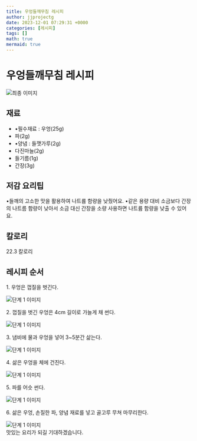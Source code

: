 ```yaml
---
title: 우엉들깨무침 레시피
author: jjprojectg
date: 2023-12-01 07:29:31 +0000
categories: [레시피]
tags: []
math: true
mermaid: true
---
```

<meta name="og:type" content="website"/>
<meta charset="UTF-8"/>
<div class="header">
  <h1>우엉들깨무침 레시피</h1>
</div>

<div class="container my-4">
  <div class="row">
    <div class="col-12 col-md-6">
      <div class="recipe-image">
        <img src="http://www.foodsafetykorea.go.kr/uploadimg/20230307/20230307044205_1678174925034.jpg" class="step-image" alt="최종 이미지"/>
      </div>
    </div>
    <div class="col-12 col-md-6">
      <div class="ingredients">
        <h2>재료</h2>
        <ul class="card">
          <li> •필수재료 : 우엉(25g) </li>
          <li>  파(2g) </li>
          <li> •양념 : 들깻가루(2g) </li>
          <li>  다진마늘(2g) </li>
          <li>  들기름(1g) </li>
          <li>  간장(3g) </li>
</ul>
      </div>
    </div>
    <div class="col-12 col-md-6">
      <div class="ingredients">
        <h2>저감 요리팁</h2>
        <div class="card"> 
          <p>
            •들깨의 고소한 맛을 활용하여 나트륨 함량을 낮췄어요.
•같은 용량 대비 소금보다 간장의 나트름 함량이 낮아서 소금 대신 간장을 소량 사용하면 나트륨 함량을 낮출 수 있어요.
          </p>
        </div>
      </div>
      <div class="ingredients">
        <h2>칼로리</h2>
        <div class="card"> 
          <p>
            22.3 칼로리
          </p>
        </div>
      </div>
    </div>
  </div>

  <h2 class="my-4">레시피 순서</h2>
  <div class="card recipe-card">
    <div class="card-body recipe-step">
      <p class="card-text step-description">1. 우엉은 껍질을 벗긴다.</p>
      <img src="http://www.foodsafetykorea.go.kr/uploadimg/20230307/20230307044344_1678175024096.jpg" alt="단계 1 이미지" class="step-image"/>
    </div>
  </div>
  <div class="card recipe-card">
    <div class="card-body recipe-step">
      <p class="card-text step-description">2. 껍질을 벗긴 우엉은 4cm 길이로 가늘게 채 썬다.</p>
      <img src="http://www.foodsafetykorea.go.kr/uploadimg/20230307/20230307044402_1678175042667.jpg" alt="단계 1 이미지" class="step-image"/>
    </div>
  </div>
  <div class="card recipe-card">
    <div class="card-body recipe-step">
      <p class="card-text step-description">3. 냄비에 물과 우엉을 넣어 3~5분간 삶는다.</p>
      <img src="http://www.foodsafetykorea.go.kr/uploadimg/20230307/20230307044416_1678175056640.jpg" alt="단계 1 이미지" class="step-image"/>
    </div>
  </div>
  <div class="card recipe-card">
    <div class="card-body recipe-step">
      <p class="card-text step-description">4. 삶은 우엉을 체에 건진다.</p>
      <img src="http://www.foodsafetykorea.go.kr/uploadimg/20230307/20230307044431_1678175071847.jpg" alt="단계 1 이미지" class="step-image"/>
    </div>
  </div>
  <div class="card recipe-card">
    <div class="card-body recipe-step">
      <p class="card-text step-description">5. 파를 어슷 썬다.</p>
      <img src="http://www.foodsafetykorea.go.kr/uploadimg/20230307/20230307044446_1678175086045.jpg" alt="단계 1 이미지" class="step-image"/>
    </div>
  </div>
  <div class="card recipe-card">
    <div class="card-body recipe-step">
      <p class="card-text step-description">6. 삶은 우엉, 손질한 파, 양념 재료를 넣고 골고루 무쳐 마무리한다.</p>
      <img src="http://www.foodsafetykorea.go.kr/uploadimg/20230307/20230307044503_1678175103723.jpg" alt="단계 1 이미지" class="step-image"/>
    </div>
  </div>

</div>
맛있는 요리가 되길 기대하겠습니다.
